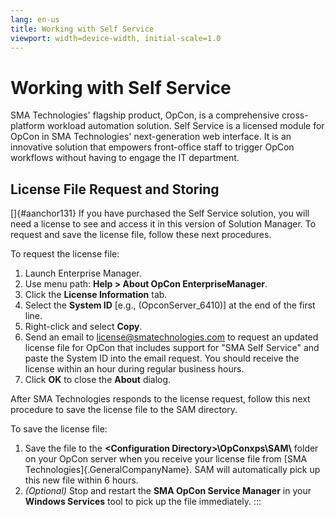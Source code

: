 ```yaml
---
lang: en-us
title: Working with Self Service
viewport: width=device-width, initial-scale=1.0
---
```


# Working with Self Service

SMA Technologies' flagship product, OpCon, is a comprehensive cross-platform workload automation solution. Self Service
is a licensed module for OpCon in SMA Technologies' next-generation web interface. It
is an innovative solution that empowers front-office staff to trigger
OpCon workflows without having to engage the IT department.

## License File Request and Storing

[]{#aanchor131} If you have purchased the Self Service solution, you will need a license to see and access it in this version of Solution
Manager. To request and save the license file, follow these next
procedures.

To request the license file:

1.  Launch Enterprise Manager.
2.  Use menu path: **Help \> About OpCon EnterpriseManager**.
3.  Click the **License Information** tab.
4.  Select the **System ID** \[e.g., (OpconServer_6410)\] at the end of     the first line.
5.  Right-click and select **Copy**.
6.  Send an email to <license@smatechnologies.com> to request an updated
    license file for OpCon that includes support for "SMA Self Service"
    and paste the System ID into the email request. You should receive
    the license within an hour during regular business hours.
7.  Click **OK** to close the **About** dialog.

After SMA Technologies responds to the license request, follow this next procedure to save the license file to the SAM
directory.

To save the license file:

1.  Save the file to the **\<Configuration
    Directory\>\\OpConxps\\SAM\\** folder on your OpCon server when you
    receive your license file from [SMA     Technologies]{.GeneralCompanyName}. SAM will automatically pick up
    this new file within 6 hours.
2.  *(Optional)* Stop and restart the **SMA OpCon
    Service Manager** in your **Windows Services** tool to pick up the
    file immediately.
:::

 

